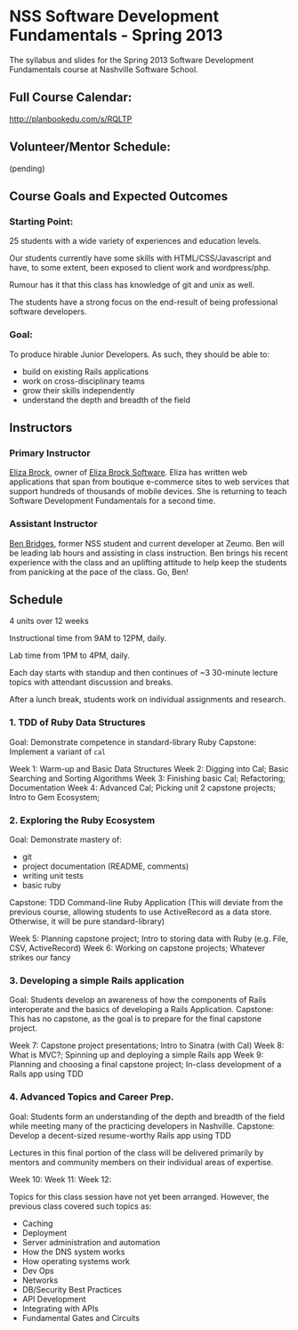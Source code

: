 NSS Software Development Fundamentals - Spring 2013
========================

The syllabus and slides for the Spring 2013 Software Development Fundamentals course at Nashville Software School.

## Full Course Calendar:

http://planbookedu.com/s/RQLTP

## Volunteer/Mentor Schedule:

(pending)

## Course Goals and Expected Outcomes

### Starting Point:
25 students with a wide variety of experiences and education levels. 

Our students currently have some skills with HTML/CSS/Javascript and have, to some extent, been exposed to client work and wordpress/php.

Rumour has it that this class has knowledge of git and unix as well.

The students have a strong focus on the end-result of being professional software developers.

### Goal:

To produce hirable Junior Developers.  As such, they should be able to:

  * build on existing Rails applications
  * work on cross-disciplinary teams
  * grow their skills independently
  * understand the depth and breadth of the field

## Instructors

### Primary Instructor

[Eliza Brock](http://elizabrock.com/), owner of [Eliza Brock Software](http://elizabrocksoftware.com/).  Eliza has written web applications that span from boutique e-commerce sites to web services that support hundreds of thousands of mobile devices.  She is returning to teach Software Development Fundamentals for a second time.

### Assistant Instructor

[Ben Bridges](https://github.com/ben2d2), former NSS student and current developer at Zeumo.  Ben will be leading lab hours and assisting in class instruction.  Ben brings his recent experience with the class and an uplifting attitude to help keep the students from panicking at the pace of the class. Go, Ben!


## Schedule

4 units over 12 weeks

Instructional time from 9AM to 12PM, daily.

Lab time from 1PM to 4PM, daily.

Each day starts with standup and then continues of ~3 30-minute lecture topics with attendant discussion and breaks.

After a lunch break, students work on individual assignments and research.

### 1. TDD of Ruby Data Structures

Goal: Demonstrate competence in standard-library Ruby
Capstone: Implement a variant of `cal`

Week 1: Warm-up and Basic Data Structures
Week 2: Digging into Cal; Basic Searching and Sorting Algorithms
Week 3: Finishing basic Cal; Refactoring; Documentation
Week 4: Advanced Cal; Picking unit 2 capstone projects; Intro to Gem Ecosystem;

### 2. Exploring the Ruby Ecosystem

Goal: Demonstrate mastery of:
  * git
  * project documentation (README, comments)
  * writing unit tests
  * basic ruby

Capstone: TDD Command-line Ruby Application
(This will deviate from the previous course, allowing students to use ActiveRecord as a data store.  Otherwise, it will be pure standard-library)

Week 5: Planning capstone project; Intro to storing data with Ruby (e.g. File, CSV, ActiveRecord)
Week 6: Working on capstone projects; Whatever strikes our fancy

### 3. Developing a simple Rails application

Goal: Students develop an awareness of how the components of Rails interoperate and the basics of developing a Rails Application.
Capstone: This has no capstone, as the goal is to prepare for the final capstone project.

Week 7: Capstone project presentations; Intro to Sinatra (with Cal)
Week 8: What is MVC?; Spinning up and deploying a simple Rails app
Week 9: Planning and choosing a final capstone project; In-class development of a Rails app using TDD

### 4. Advanced Topics and Career Prep.

Goal: Students form an understanding of the depth and breadth of the field while meeting many of the practicing developers in Nashville.
Capstone: Develop a decent-sized resume-worthy Rails app using TDD

Lectures in this final portion of the class will be delivered primarily by mentors and community members on their individual areas of expertise.

Week 10: 
Week 11: 
Week 12: 

Topics for this class session have not yet been arranged.  However, the previous class covered such topics as:

  * Caching
  * Deployment
  * Server administration and automation
  * How the DNS system works
  * How operating systems work
  * Dev Ops
  * Networks
  * DB/Security Best Practices
  * API Development
  * Integrating with APIs
  * Fundamental Gates and Circuits

